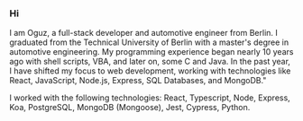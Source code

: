 ### Hi

I am Oguz, a full-stack developer and automotive engineer from Berlin. I graduated from the Technical University of Berlin with a master's degree in automotive engineering. My programming experience began nearly 10 years ago with shell scripts, VBA, and later on, some C and Java. In the past year, I have shifted my focus to web development, working with technologies like React, JavaScript, Node.js, Express, SQL Databases, and MongoDB."

I worked with the following technologies: React, Typescript, Node, Express, Koa, PostgreSQL, MongoDB (Mongoose), Jest, Cypress, Python.

<!--
**dayt47/dayt47** is a ✨ _special_ ✨ repository because its `README.md` (this file) appears on your GitHub profile.

Here are some ideas to get you started:

- 🔭 I’m currently working on ...
- 🌱 I’m currently learning ...
- 👯 I’m looking to collaborate on ...
- 🤔 I’m looking for help with ...
- 💬 Ask me about ...
- 📫 How to reach me: ...
- 😄 Pronouns: ...
- ⚡ Fun fact: ...
-->
